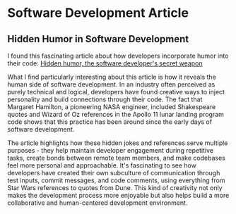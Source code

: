 # Software Development Article 

## Hidden Humor in Software Development

I found this fascinating article about how developers incorporate humor into their code: [Hidden humor, the software developer's secret weapon](https://techxplore.com/news/2024-06-hidden-humor-software-secret-weapon.html)

What I find particularly interesting about this article is how it reveals the human side of software development. In an industry often perceived as purely technical and logical, developers have found creative ways to inject personality and build connections through their code. The fact that Margaret Hamilton, a pioneering NASA engineer, included Shakespeare quotes and Wizard of Oz references in the Apollo 11 lunar landing program code shows that this practice has been around since the early days of software development.

The article highlights how these hidden jokes and references serve multiple purposes - they help maintain developer engagement during repetitive tasks, create bonds between remote team members, and make codebases feel more personal and approachable. It's fascinating to see how developers have created their own subculture of communication through test inputs, commit messages, and code comments, using everything from Star Wars references to quotes from Dune. This kind of creativity not only makes the development process more enjoyable but also helps build a more collaborative and human-centered development environment.
